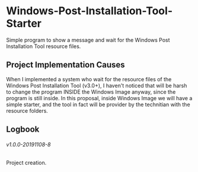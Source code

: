 # Windows-Post-Installation-Tool-Starter
 Simple program to show a message and wait for the Windows Post Installation Tool resource files.

## Project Implementation Causes

 When I implemented a system who wait for the resource files of the Windows Post
 Installation Tool (v3.0+), I haven't noticed that will be harsh to change the
 program INSIDE the Windows Image anyway, since the program is still inside.
 In this proposal, inside Windows Image we will have a simple starter, and the
 tool in fact will be provider by the technitian with the resource folders.
 
## Logbook
 
 
 ###### v1.0.0-20191108-8
 
 Project creation.
 
 